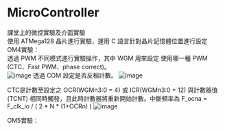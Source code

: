 # MicroController
課堂上的微控實驗及介面實驗  
使用 ATMega128 晶片進行實驗，運用 C 語言針對晶片記憶體位置進行設定  
OM4實驗：  
透過 PWM 不同模式進行實驗操作，其中 WGM 用來設定 使用哪一種 PWM (CTC、Fast PWM、phase correct)。  
![image](https://user-images.githubusercontent.com/39979565/229761109-6461e44a-68b3-4b94-a03f-d2998b529466.png)
透過 COM 設定是否反相計數。
![image](https://user-images.githubusercontent.com/39979565/229770003-02f6185d-a2ca-4fd3-8850-e9aa6b0915d3.png)

CTC是計數至設定之 OCR(WGMn3:0 = 4) 或 ICR(WGMn3:0 = 12) 與計數器值(TCNT) 相同時觸發，且此時計數器將重新開始計數。中斷頻率為 F_ocna = F_clk_io / ( 2 * N * (1+OCRn) )
![image](https://user-images.githubusercontent.com/39979565/229768548-614d8fd9-243e-472d-97d2-84411d8921ef.png)

 OM5實驗：
 
